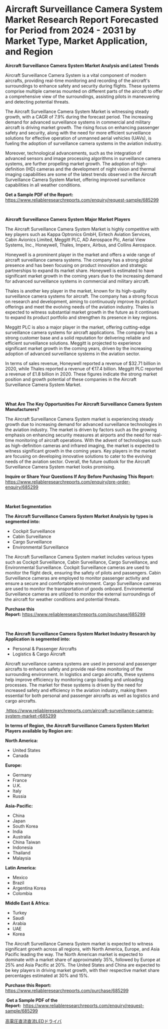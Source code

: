 <p><h1>Aircraft Surveillance Camera System Market Research Report Forecasted for Period from 2024 -  2031 by Market Type, Market Application, and Region</h1></p><p><strong>Aircraft Surveillance Camera System Market Analysis and Latest Trends</strong></p>
<p><p>Aircraft Surveillance Camera System is a vital component of modern aircrafts, providing real-time monitoring and recording of the aircraft's surroundings to enhance safety and security during flights. These systems comprise multiple cameras mounted on different parts of the aircraft to offer a comprehensive view of the surroundings, assisting pilots in maneuvering and detecting potential threats.</p><p>The Aircraft Surveillance Camera System Market is witnessing steady growth, with a CAGR of 7.9% during the forecast period. The increasing demand for advanced surveillance systems in commercial and military aircraft is driving market growth. The rising focus on enhancing passenger safety and security, along with the need for more efficient surveillance solutions for effective operation of unmanned aerial vehicles (UAVs), is fueling the adoption of surveillance camera systems in the aviation industry.</p><p>Moreover, technological advancements, such as the integration of advanced sensors and image processing algorithms in surveillance camera systems, are further propelling market growth. The adoption of high-definition (HD) cameras and the development of night vision and thermal imaging capabilities are some of the latest trends observed in the Aircraft Surveillance Camera System Market, offering improved surveillance capabilities in all weather conditions.</p></p>
<p><strong>Get a Sample PDF of the Report:&nbsp;</strong> <a href="https://www.reliableresearchreports.com/enquiry/request-sample/685299">https://www.reliableresearchreports.com/enquiry/request-sample/685299</a></p>
<p>&nbsp;</p>
<p><strong>Aircraft Surveillance Camera System Major Market Players</strong></p>
<p><p>The Aircraft Surveillance Camera System Market is highly competitive with key players such as Kappa Optronics GmbH, Eirtech Aviation Services, Cabin Avionics Limited, Meggitt PLC, AD Aerospace Plc, Aerial View Systems, Inc., Honeywell, Thales, Imperx, Airbus, and Collins Aerospace.</p><p>Honeywell is a prominent player in the market and offers a wide range of aircraft surveillance camera systems. The company has a strong global presence and has been focusing on product innovation and strategic partnerships to expand its market share. Honeywell is estimated to have significant market growth in the coming years due to the increasing demand for advanced surveillance systems in commercial and military aircraft.</p><p>Thales is another key player in the market, known for its high-quality surveillance camera systems for aircraft. The company has a strong focus on research and development, aiming to continuously improve its product offerings and meet the evolving needs of the aviation industry. Thales is expected to witness substantial market growth in the future as it continues to expand its product portfolio and strengthen its presence in key regions.</p><p>Meggitt PLC is also a major player in the market, offering cutting-edge surveillance camera systems for aircraft applications. The company has a strong customer base and a solid reputation for delivering reliable and efficient surveillance solutions. Meggitt is projected to experience significant market growth in the coming years, driven by the increasing adoption of advanced surveillance systems in the aviation sector.</p><p>In terms of sales revenue, Honeywell reported a revenue of $32.71 billion in 2020, while Thales reported a revenue of €17.4 billion. Meggitt PLC reported a revenue of £1.8 billion in 2020. These figures indicate the strong market position and growth potential of these companies in the Aircraft Surveillance Camera System Market.</p></p>
<p>&nbsp;</p>
<p><strong>What Are The Key Opportunities For Aircraft Surveillance Camera System Manufacturers?</strong></p>
<p><p>The Aircraft Surveillance Camera System market is experiencing steady growth due to increasing demand for advanced surveillance technologies in the aviation industry. The market is driven by factors such as the growing emphasis on enhancing security measures at airports and the need for real-time monitoring of aircraft operations. With the advent of technologies such as high-definition cameras and infrared imaging, the market is expected to witness significant growth in the coming years. Key players in the market are focusing on developing innovative solutions to cater to the evolving needs of the aviation sector. Overall, the future outlook for the Aircraft Surveillance Camera System market looks promising.</p></p>
<p><strong>Inquire or Share Your Questions If Any Before Purchasing This Report:</strong> <a href="https://www.reliableresearchreports.com/enquiry/pre-order-enquiry/685299">https://www.reliableresearchreports.com/enquiry/pre-order-enquiry/685299</a></p>
<p>&nbsp;</p>
<p><strong>Market Segmentation</strong></p>
<p><strong>The Aircraft Surveillance Camera System Market Analysis by types is segmented into:</strong></p>
<p><ul><li>Cockpit Surveillance</li><li>Cabin Surveillance</li><li>Cargo Surveillance</li><li>Environmental Surveillance</li></ul></p>
<p><p>The Aircraft Surveillance Camera System market includes various types such as Cockpit Surveillance, Cabin Surveillance, Cargo Surveillance, and Environmental Surveillance. Cockpit Surveillance cameras are used to monitor the flight deck, ensuring the safety of pilots and passengers. Cabin Surveillance cameras are employed to monitor passenger activity and ensure a secure and comfortable environment. Cargo Surveillance cameras are used to monitor the transportation of goods onboard. Environmental Surveillance cameras are utilized to monitor the external surroundings of the aircraft for weather conditions and potential threats.</p></p>
<p><strong>Purchase this Report:&nbsp;</strong><a href="https://www.reliableresearchreports.com/purchase/685299">https://www.reliableresearchreports.com/purchase/685299</a></p>
<p>&nbsp;</p>
<p><strong>The Aircraft Surveillance Camera System Market Industry Research by Application is segmented into:</strong></p>
<p><ul><li>Personal & Passenger Aircrafts</li><li>Logistics & Cargo Aircraft</li></ul></p>
<p><p>Aircraft surveillance camera systems are used in personal and passenger aircrafts to enhance safety and provide real-time monitoring of the surrounding environment. In logistics and cargo aircrafts, these systems help improve efficiency by monitoring cargo loading and unloading processes. The market for these systems is driven by the need for increased safety and efficiency in the aviation industry, making them essential for both personal and passenger aircrafts as well as logistics and cargo aircrafts.</p></p>
<p><a href="https://www.reliableresearchreports.com/aircraft-surveillance-camera-system-market-r685299">&nbsp;https://www.reliableresearchreports.com/aircraft-surveillance-camera-system-market-r685299</a></p>
<p><strong>In terms of Region, the Aircraft Surveillance Camera System Market Players available by Region are:</strong></p>
<p>
    <p> <strong> North America: </strong>
        <ul>
            <li>United States</li>
            <li>Canada</li>
        </ul>
        </p> 
    <p> <strong> Europe: </strong>
        <ul>
            <li>Germany</li>
            <li>France</li>
            <li>U.K.</li>
            <li>Italy</li>
            <li>Russia</li>
        </ul>
        </p> 
    <p> <strong> Asia-Pacific: </strong>
        <ul>
            <li>China</li>
            <li>Japan</li>
            <li>South Korea</li>
            <li>India</li>
            <li>Australia</li>
            <li>China Taiwan</li>
            <li>Indonesia</li>
            <li>Thailand</li>
            <li>Malaysia</li>
        </ul>
        </p> 
    <p> <strong> Latin America: </strong>
        <ul>
            <li>Mexico</li>
            <li>Brazil</li>
            <li>Argentina Korea</li>
            <li>Colombia</li>
        </ul>
        </p> 
    <p> <strong> Middle East & Africa: </strong>
        <ul>
            <li>Turkey</li>
            <li>Saudi</li>
            <li>Arabia</li>
            <li>UAE</li>
            <li>Korea</li>
        </ul>
    </p>
    </p>
<p><p>The Aircraft Surveillance Camera System market is expected to witness significant growth across all regions, with North America, Europe, and Asia Pacific leading the way. The North American market is expected to dominate with a market share of approximately 35%, followed by Europe at 25% and Asia Pacific at 20%. The United States and China are expected to be key players in driving market growth, with their respective market share percentages estimated at 30% and 15%.</p></p>
<p><strong>Purchase this Report: </strong><a href="https://www.reliableresearchreports.com/purchase/685299">https://www.reliableresearchreports.com/purchase/685299</a></p>
<p>&nbsp;<strong>Get a Sample PDF of the Report:&nbsp;&nbsp;</strong><a href="https://www.reliableresearchreports.com/enquiry/request-sample/685299">https://www.reliableresearchreports.com/enquiry/request-sample/685299</a></p>
<p><strong></strong></p>
<p><p><a href="https://github.com/AhmadMann1950/Market-Research-Report-List-1/blob/main/5198830123444.md">高電圧直流直流LEDドライバ</a></p></p>